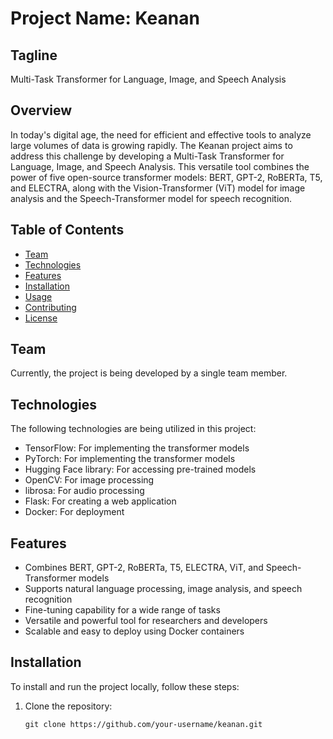 # Project Name: Keanan

## Tagline
Multi-Task Transformer for Language, Image, and Speech Analysis

## Overview
In today's digital age, the need for efficient and effective tools to analyze large volumes of data is growing rapidly. The Keanan project aims to address this challenge by developing a Multi-Task Transformer for Language, Image, and Speech Analysis. This versatile tool combines the power of five open-source transformer models: BERT, GPT-2, RoBERTa, T5, and ELECTRA, along with the Vision-Transformer (ViT) model for image analysis and the Speech-Transformer model for speech recognition.

## Table of Contents
- [Team](#team)
- [Technologies](#technologies)
- [Features](#features)
- [Installation](#installation)
- [Usage](#usage)
- [Contributing](#contributing)
- [License](#license)

## Team
Currently, the project is being developed by a single team member.

## Technologies
The following technologies are being utilized in this project:
- TensorFlow: For implementing the transformer models
- PyTorch: For implementing the transformer models
- Hugging Face library: For accessing pre-trained models
- OpenCV: For image processing
- librosa: For audio processing
- Flask: For creating a web application
- Docker: For deployment

## Features
- Combines BERT, GPT-2, RoBERTa, T5, ELECTRA, ViT, and Speech-Transformer models
- Supports natural language processing, image analysis, and speech recognition
- Fine-tuning capability for a wide range of tasks
- Versatile and powerful tool for researchers and developers
- Scalable and easy to deploy using Docker containers

## Installation
To install and run the project locally, follow these steps:

1. Clone the repository:
   ```shell
   git clone https://github.com/your-username/keanan.git
